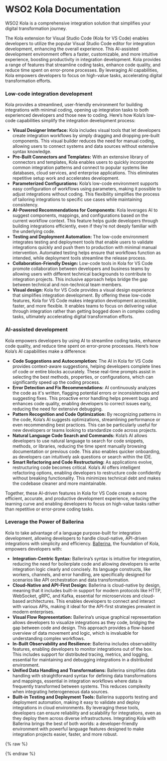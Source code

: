 # WSO2 Kola Documentation

WSO2 Kola is a comprehensive integration solution that simplifies your digital transformation journey.

The Kola extension for Visual Studio Code (Kola for VS Code) enables developers to utilize the popular Visual Studio Code editor for integration development, enhancing the overall experience. This AI-assisted development environment offers a faster, customizable, and more intuitive experience, boosting productivity in integration development.
Kola provides a range of features that streamline coding tasks, enhance code quality, and reduce time spent on error-prone processes. By leveraging AI capabilities, Kola empowers developers to focus on high-value tasks, accelerating digital transformation efforts.

### Low-code integration development
Kola provides a streamlined, user-friendly environment for building integrations with minimal coding, opening up integration tasks to both experienced developers and those new to coding. Here’s how Kola’s low-code capabilities simplify the integration development process:

- **Visual Designer Interface:** Kola includes visual tools that let developers create integration workflows by simply dragging and dropping pre-built components. This visual builder reduces the need for manual coding, allowing users to connect systems and data sources without extensive syntax knowledge.
- **Pre-Built Connectors and Templates:** With an extensive library of connectors and templates, Kola enables users to quickly incorporate common integration patterns and connect to popular systems like databases, cloud services, and enterprise applications. This eliminates repetitive setup work and accelerates development.
- **Parameterized Configurations:** Kola’s low-code environment supports easy configuration of workflows using parameters, making it possible to adjust integrations without coding. This flexibility simplifies the process of tailoring integrations to specific use cases while maintaining consistency.
- **AI-Powered Recommendations for Components:** Kola leverages AI to suggest components, mappings, and configurations based on the current workflow context. This feature helps guide developers through building integrations efficiently, even if they’re not deeply familiar with the underlying code.
- **Testing and Deployment Automation:** The low-code environment integrates testing and deployment tools that enable users to validate integrations quickly and push them to production with minimal manual intervention. Automated testing helps ensure that workflows function as intended, while deployment tools streamline the release process.
- **Collaboration-Friendly Design:** Low-code tools in Kola for VS Code promote collaboration between developers and business teams by allowing users with different technical backgrounds to contribute to integration projects. This inclusive approach helps bridge the gap between technical and non-technical team members.
- **Visual design:** Kola for VS Code provides a visual design experience that simplifies integration development.
By offering these low-code features, Kola for VS Code makes integration development accessible, faster, and more flexible. It enables teams to focus on delivering value through integration rather than getting bogged down in complex coding tasks, ultimately accelerating digital transformation efforts.


### AI-assisted development
Kola empowers developers by using AI to streamline coding tasks, enhance code quality, and reduce time spent on error-prone processes. Here’s how Kola’s AI capabilities make a difference:

- **Code Suggestions and Autocompletion:** The AI in Kola for VS Code provides context-aware suggestions, helping developers complete lines of code or entire blocks accurately. These real-time prompts assist in selecting the best methods, properties, or configurations, which can significantly speed up the coding process.
- **Error Detection and Fix Recommendations:** AI continuously analyzes the code as it's written, flagging potential errors or inconsistencies and suggesting fixes. This proactive error handling helps prevent bugs and enhances code quality, enabling developers to correct issues early, reducing the need for extensive debugging.
- **Pattern Recognition and Code Optimization:** By recognizing patterns in the code, Kola’s AI suggests optimizations, streamlining performance or even recommending best practices. This can be particularly useful for new developers or teams looking to standardize code across projects.
- **Natural Language Code Search and Commands:** Kola’s AI allows developers to use natural language to search for code snippets, methods, or libraries, reducing the time spent manually browsing documentation or previous code. This also enables quicker onboarding, as developers can intuitively ask questions or search within the IDE.
- **Smart Refactoring and Code Restructuring:** As applications evolve, restructuring code becomes critical. Kola’s AI offers intelligent refactoring options, enabling developers to restructure code confidently without breaking functionality. This minimizes technical debt and makes the codebase cleaner and more maintainable.

Together, these AI-driven features in Kola for VS Code create a more efficient, accurate, and productive development experience, reducing the learning curve and enabling developers to focus on high-value tasks rather than repetitive or error-prone coding tasks.


### Leverage the Power of Ballerina
Kola to take advantage of a language purpose-built for integration development, allowing developers to handle cloud-native, API-driven integrations with simplicity and efficiency. [Ballerina](https://ballerina.io), the foundation of Kola, empowers developers with:

- **Integration-Centric Syntax:** Ballerina’s syntax is intuitive for integration, reducing the need for boilerplate code and allowing developers to write integration logic clearly and concisely. Its language constructs, like workers, channels, and error handling, are specifically designed for scenarios like API orchestration and data transformation.
- **Cloud-Native and API-First Design:** Ballerina is cloud-native by design, meaning that it includes built-in support for modern protocols like HTTP, WebSocket, gRPC, and Kafka, essential for microservices and cloud-based architectures. This enables developers to connect and interact with various APIs, making it ideal for the API-first strategies prevalent in modern enterprises.
- **Visual Flow Representation:** Ballerina’s unique graphical representation allows developers to visualize integrations as they code, bridging the gap between code and design. This approach provides a flow-based overview of data movement and logic, which is invaluable for understanding complex workflows.
- **In-Built Observability and Resilience:** Ballerina includes observability features, enabling developers to monitor integrations out of the box. This includes support for distributed tracing, metrics, and logging, essential for maintaining and debugging integrations in a distributed environment.
- **Unified Data Handling and Transformations:** Ballerina simplifies data handling with straightforward syntax for defining data transformations and mappings, essential in integration workflows where data is frequently transformed between systems. This reduces complexity when integrating heterogeneous data sources.
- **Built-in Testing and Deployment Tools:** Ballerina supports testing and deployment automation, making it easy to validate and deploy integrations in cloud environments. By leveraging these tools, developers can ensure reliability and scalability for integrations, even as they deploy them across diverse infrastructures.
Integrating Kola with Ballerina brings the best of both worlds: a developer-friendly environment with powerful language features designed to make integration projects easier, faster, and more robust.

{% raw %}
<style>
.md-sidebar.md-sidebar--primary {
    display: none;
}
.md-sidebar.md-sidebar--secondary{
    display: none;
}
.section02 {
    display: flex;
    justify-content: space-between;
}

[//]: # (header.md-header .md-header__button:not([hidden]) {)
[//]: # (    display: none;)
[//]: # (})

.about-home {
    display: flex;
}
.about-home div:first-child {
    width: 50%;
    padding-top: 20px;
}
.about-home div:nth-child(2) {
    width: 50%;
}
@media screen and (max-width: 76.1875em) {
    .md-sidebar.md-sidebar--primary {
        display: block;
    }
}
@media screen and (max-width: 945px) {
    .about-home div:first-child {
        width: 100%;
    }
    .about-home div:nth-child(2) {
        width: 100%;
    }
    .about-home {
        flex-direction: column;
    }
    .md-typeset a {
        background-position-x: left;
    }
    .download-btn-wrapper {
        display: block;
        text-align: center;
    }
}
.md-typeset h1{
    visibility: hidden;
    margin-bottom: 0;
}
.md-search-result__article.md-typeset h1{
    visibility: visible;
}
</style>
{% endraw %}